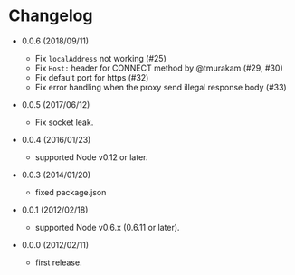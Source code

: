 # Changelog

- 0.0.6 (2018/09/11)
  - Fix `localAddress` not working (#25)
  - Fix `Host:` header for CONNECT method by @tmurakam (#29, #30)
  - Fix default port for https (#32)
  - Fix error handling when the proxy send illegal response body (#33)

- 0.0.5 (2017/06/12)
  - Fix socket leak.

- 0.0.4 (2016/01/23)
  - supported Node v0.12 or later.

- 0.0.3 (2014/01/20)
  - fixed package.json

- 0.0.1 (2012/02/18)
  - supported Node v0.6.x (0.6.11 or later).

- 0.0.0 (2012/02/11)
  - first release.

